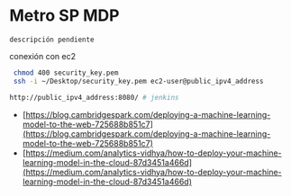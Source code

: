 # Metro SP MDP

`descripción pendiente`

conexión con ec2

```sh
 chmod 400 security_key.pem 
 ssh -i ~/Desktop/security_key.pem ec2-user@public_ipv4_address
```



```sh
http://public_ipv4_address:8080/ # jenkins
```

* [https://blog.cambridgespark.com/deploying-a-machine-learning-model-to-the-web-725688b851c7](https://blog.cambridgespark.com/deploying-a-machine-learning-model-to-the-web-725688b851c7)
* [https://medium.com/analytics-vidhya/how-to-deploy-your-machine-learning-model-in-the-cloud-87d3451a466d](https://medium.com/analytics-vidhya/how-to-deploy-your-machine-learning-model-in-the-cloud-87d3451a466d)